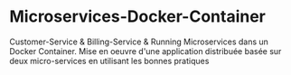 # Microservices-Docker-Container
Customer-Service & Billing-Service & Running Microservices dans un Docker Container.
Mise en oeuvre d'une application distribuée basée sur deux micro-services en utilisant les bonnes pratiques
